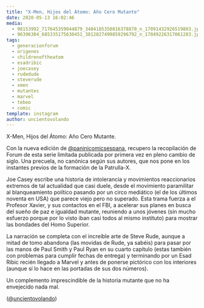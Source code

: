 ```yaml
---
title: "X-Men, Hijos del Átomo: Año Cero Mutante"
date: 2020-05-13 16:02:46
media: 
  - 98153992_717645359044879_3404185350816378870_n_17891432926519803.jpg
  - 96396304_685335175630451_3812827499859296792_n_17849226317061283.jpg
tags: 
  - generacionforum
  - origenes
  - childrenoftheatom
  - esadribic
  - joecasey
  - rudedude
  - steverude
  - xmen
  - mutantes
  - marvel
  - tebeo
  - comic
template: instagram
author: uncientovolando
---
```


X-Men, Hijos del Átomo: Año Cero Mutante.


Con la nueva edición de [@paninicomicsespana](https://instagram.com/paninicomicsespana), recupero la recopilación de Forum de esta serie limitada publicada por primera vez en pleno cambio de siglo. Una precuela, no canónica según sus autores, que nos pone en los instantes previos de la formación de la Patrulla-X.


Joe Casey escribe una historia de intolerancia y movimientos reaccionarios extremos de tal actualidad que casi duele, desde el movimiento paramilitar al blanqueamiento político pasando por un circo mediático (el de los últimos noventa en USA) que parece viejo pero no superado. Esta trama fuerza a el Profesor Xavier, y sus contactos en el FBI, a acelerar sus planes en busca del sueño de paz e igualdad mutante, reuniendo a unos jóvenes (sin mucho esfuerzo porque por lo visto iban casi todos al mismo instituto) para mostrar las bondades del Homo Superior.


La narración se completa con el increíble arte de Steve Rude, aunque a mitad de tomo abandona (las movidas de Rude, ya sabéis) para pasar por las manos de Paul Smith y Paul Ryan en su cuarto capítulo (estas también con problemas para cumplir fechas de entrega) y terminando por un Esad Ribic recién llegado a Marvel y antes de ponerse pictórico con los interiores (aunque sí lo hace en las portadas de sus dos números).


Un complemento imprescindible de la historia mutante que no ha envejecido nada mal.


([@uncientovolando](https://instagram.com/uncientovolando))
